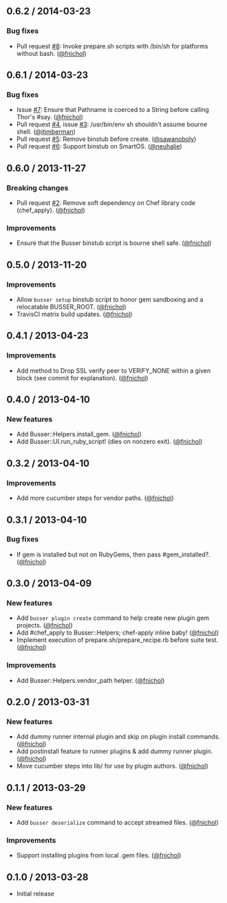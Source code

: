 ## 0.6.2 / 2014-03-23

### Bug fixes

* Pull request [#8][]: Invoke prepare.sh scripts with /bin/sh for platforms without bash. ([@fnichol][])


## 0.6.1 / 2014-03-23

### Bug fixes

* Issue [#7][]: Ensure that Pathname is coerced to a String before calling Thor's #say. ([@fnichol][])
* Pull request [#4][], issue [#3][]: /usr/bin/env sh shouldn't assume bourne shell. ([@jtimberman][])
* Pull request [#5][]: Remove binstub before create. ([@sawanoboly][])
* Pull request [#6][]: Support binstub on SmartOS. ([@neuhalje][])


## 0.6.0 / 2013-11-27

### Breaking changes

* Pull request [#2][]: Remove soft dependency on Chef library code (chef\_apply). ([@fnichol][])

### Improvements

* Ensure that the Busser binstub script is bourne shell safe. ([@fnichol][])

## 0.5.0 / 2013-11-20

### Improvements

* Allow `busser setup` binstub script to honor gem sandboxing and a relocatable BUSSER\_ROOT. ([@fnichol][])
* TravisCI matrix build updates. ([@fnichol][])


## 0.4.1 / 2013-04-23

### Improvements

* Add method to Drop SSL verify peer to VERIFY_NONE within a given block (see commit for explanation). ([@fnichol][])


## 0.4.0 / 2013-04-10

### New features

* Add Busser::Helpers.install_gem. ([@fnichol][])
* Add Busser::UI.run_ruby_script! (dies on nonzero exit). ([@fnichol][])


## 0.3.2 / 2013-04-10

### Improvements

* Add more cucumber steps for vendor paths. ([@fnichol][])


## 0.3.1 / 2013-04-10

### Bug fixes

* If gem is installed but not on RubyGems, then pass #gem_installed?. ([@fnichol][])


## 0.3.0 / 2013-04-09

### New features

* Add `busser plugin create` command to help create new plugin gem projects. ([@fnichol][])
* Add #chef_apply to Busser::Helpers; chef-apply inline baby! ([@fnichol][])
* Implement execution of prepare.sh/prepare_recipe.rb before suite test. ([@fnichol][])

### Improvements

* Add Busser::Helpers.vendor_path helper. ([@fnichol][])


## 0.2.0 / 2013-03-31

### New features

* Add dummy runner internal plugin and skip on plugin install commands. ([@fnichol][])
* Add postinstall feature to runner plugins & add dummy runner plugin. ([@fnichol][])
* Move cucumber steps into lib/ for use by plugin authors. ([@fnichol][])


## 0.1.1 / 2013-03-29

### New features

* Add `busser deserialize` command to accept streamed files. ([@fnichol][])

### Improvements

* Support installing plugins from local .gem files. ([@fnichol][])


## 0.1.0 / 2013-03-28

* Initial release

<!--- The following link definition list is generated by PimpMyChangelog --->
[#2]: https://github.com/test-kitchen/busser/issues/2
[#3]: https://github.com/test-kitchen/busser/issues/3
[#4]: https://github.com/test-kitchen/busser/issues/4
[#5]: https://github.com/test-kitchen/busser/issues/5
[#6]: https://github.com/test-kitchen/busser/issues/6
[#7]: https://github.com/test-kitchen/busser/issues/7
[#8]: https://github.com/test-kitchen/busser/issues/8
[@fnichol]: https://github.com/fnichol
[@jtimberman]: https://github.com/jtimberman
[@neuhalje]: https://github.com/neuhalje
[@sawanoboly]: https://github.com/sawanoboly